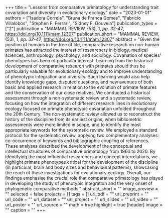 +++
title = "Lessons from comparative primatology for understanding trait covariation and diversity in evolutionary ecology"
date = "2023-01-01"
authors = ["Isadora Correia", "Bruna de Franca Gomes", "Fabricio Villalobos", "Stephen F. Ferrari", "Sidney F. Gouveia"]
publication_types = ["2"]
publication = "MAMMAL REVIEW, (53), 1, _pp. 32-47_, https://doi.org/10.1111/mam.12307"
publication_short = "MAMMAL REVIEW, (53), 1, _pp. 32-47_, https://doi.org/10.1111/mam.12307"
abstract = "Given the position of humans in the tree of life, comparative research on non-human primates has attracted the interest of researchers in biology, medical sciences, anthropology, psychology, and sociology. Covariation of species' phenotypes has been of particular interest. Learning from the historical development of comparative research with primates should thus be particularly valuable for evolutionary ecology and to improve understanding of phenotypic integration and diversity. Such learning would also help identify knowledge gaps, disputed questions, and new avenues of both basic and applied research in relation to the evolution of primate features and the conservation of our close relatives. We conducted a historical assessment through a non-systematic review and a systematic review, focusing on how the integration of different research lines in evolutionary ecology focused on primate phenotypic covariation unfolded throughout the 20th Century. The non-systematic review allowed us to reconstruct the history of the discipline from its earliest origins, when bibliometric assessments were more limited in scope, and to identify the most appropriate keywords for the systematic review. We employed a standard protocol for the systematic review, applying two complementary analyses: co-occurrence of keywords and bibliographic coupling of references. These analyses described the development of the conceptual and intellectual structures of comparative primatology from 1966 to 2020. By identifying the most influential researchers and concept interrelations, we highlight primate phenotypes critical for the development of the discipline (in particular, brain and body sizes and behavioural patterns), showcasing the reach of these investigations for evolutionary ecology. Overall, our findings emphasise the crucial role that comparative primatology has played in developing the study of phenotypic integration and the very onset of phylogenetic comparative methods."
abstract_short = ""
image_preview = ""
selected = false
projects = []
tags = []
url_pdf = ""
url_preprint = ""
url_code = ""
url_dataset = ""
url_project = ""
url_slides = ""
url_video = ""
url_poster = ""
url_source = ""
math = true
highlight = true
[header]
image = ""
caption = ""
+++
